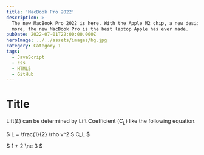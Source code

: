 ```yaml
---
title: 'MacBook Pro 2022'
description: >-
  The new MacBook Pro 2022 is here. With the Apple M2 chip, a new design, and
  more, the new MacBook Pro is the best laptop Apple has ever made.
pubDate: 2022-07-01T22:00:00.000Z
heroImage: ../../assets/images/bg.jpg
category: Category 1
tags:
  - JavaScript
  - css
  - HTML5
  - GitHub
---
```


# Title

Lift($L$) can be determined by Lift Coefficient ($C_L$) like the following
equation.

$
L = \frac{1}{2} \rho v^2 S C_L
$

$
1 + 2 \ne 3
$